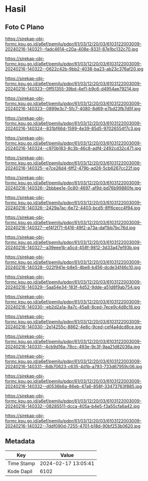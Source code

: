 # Hasil

## Foto C Plano

https://sirekap-obj-formc.kpu.go.id/a6ef/pemilu/pdpr/61/03/12/20/03/6103122003009-20240216-140321--fadc4614-c20a-408e-9331-87e1bc132c70.jpg

https://sirekap-obj-formc.kpu.go.id/a6ef/pemilu/pdpr/61/03/12/20/03/6103122003009-20240216-140322--0622c42b-9bb2-4038-ba23-ab23c376af20.jpg

https://sirekap-obj-formc.kpu.go.id/a6ef/pemilu/pdpr/61/03/12/20/03/6103122003009-20240216-140323--0ff51355-39bd-4ef1-b9c6-d4954ae79214.jpg

https://sirekap-obj-formc.kpu.go.id/a6ef/pemilu/pdpr/61/03/12/20/03/6103122003009-20240216-140323--0899e3c7-5fc7-4080-8d69-e7bd23fb7d5f.jpg

https://sirekap-obj-formc.kpu.go.id/a6ef/pemilu/pdpr/61/03/12/20/03/6103122003009-20240216-140324--831bf66d-1599-4e39-85d5-97026554f7c3.jpg

https://sirekap-obj-formc.kpu.go.id/a6ef/pemilu/pdpr/61/03/12/20/03/6103122003009-20240216-140324--c970b183-8c3b-46c8-adf4-2492cd32c471.jpg

https://sirekap-obj-formc.kpu.go.id/a6ef/pemilu/pdpr/61/03/12/20/03/6103122003009-20240216-140325--e7ce26d4-6ff2-479b-ad26-5cb6267cc22f.jpg

https://sirekap-obj-formc.kpu.go.id/a6ef/pemilu/pdpr/61/03/12/20/03/6103122003009-20240216-140326--2bbbee1e-0c80-4697-af9d-bd76b99880fe.jpg

https://sirekap-obj-formc.kpu.go.id/a6ef/pemilu/pdpr/61/03/12/20/03/6103122003009-20240216-140326--2429a7ac-6e72-4403-bcd5-8ff6cecc4f94.jpg

https://sirekap-obj-formc.kpu.go.id/a6ef/pemilu/pdpr/61/03/12/20/03/6103122003009-20240216-140327--ef4f2f71-6416-49f2-a73a-daf1bb7bc76d.jpg

https://sirekap-obj-formc.kpu.go.id/a6ef/pemilu/pdpr/61/03/12/20/03/6103122003009-20240216-140327--a39eee1b-a5cd-458f-9812-3d33a47ef93b.jpg

https://sirekap-obj-formc.kpu.go.id/a6ef/pemilu/pdpr/61/03/12/20/03/6103122003009-20240216-140328--022f941e-b8e5-4be8-b456-dcde34f46c10.jpg

https://sirekap-obj-formc.kpu.go.id/a6ef/pemilu/pdpr/61/03/12/20/03/6103122003009-20240216-140329--5aa54e34-183f-4d52-9dde-a51d8f9ab754.jpg

https://sirekap-obj-formc.kpu.go.id/a6ef/pemilu/pdpr/61/03/12/20/03/6103122003009-20240216-140330--eb2d2a1a-8a7c-45a8-8ced-7ece9c4d8c18.jpg

https://sirekap-obj-formc.kpu.go.id/a6ef/pemilu/pdpr/61/03/12/20/03/6103122003009-20240216-140330--2e14255c-8862-4e8c-9ced-cef4a4dcd8ce.jpg

https://sirekap-obj-formc.kpu.go.id/a6ef/pemilu/pdpr/61/03/12/20/03/6103122003009-20240216-140331--4cb9d16a-78cc-493e-9c3f-9aa21d82036a.jpg

https://sirekap-obj-formc.kpu.go.id/a6ef/pemilu/pdpr/61/03/12/20/03/6103122003009-20240216-140331--8db70623-c635-4d1b-a793-733d67959c06.jpg

https://sirekap-obj-formc.kpu.go.id/a6ef/pemilu/pdpr/61/03/12/20/03/6103122003009-20240216-140332--d0536b6a-86eb-47a6-858f-33473763f885.jpg

https://sirekap-obj-formc.kpu.go.id/a6ef/pemilu/pdpr/61/03/12/20/03/6103122003009-20240216-140332--08285511-dcca-405a-b4e5-f3a55cfa6a42.jpg

https://sirekap-obj-formc.kpu.go.id/a6ef/pemilu/pdpr/61/03/12/20/03/6103122003009-20240216-140322--7ddf090d-7255-4701-b18d-90bf253b0620.jpg


## Metadata

| Key        | Value               |
| ---------- | ------------------- |
| Time Stamp | 2024-02-17 13:05:41 |
| Kode Dapil | 6102                |



